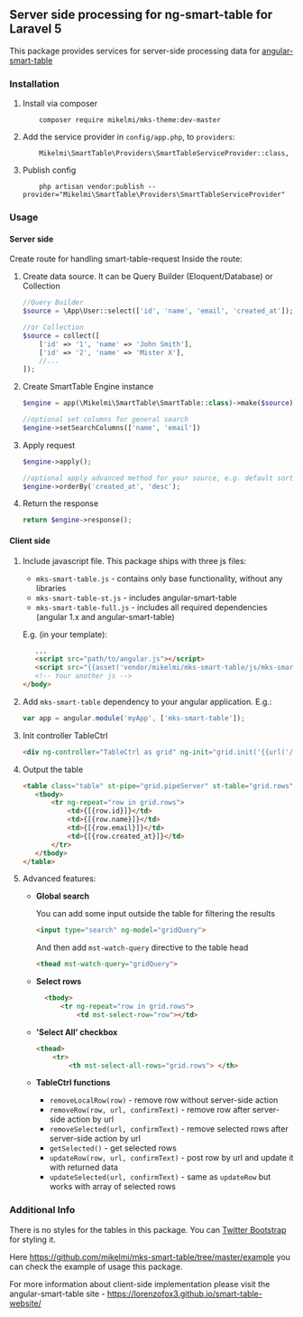 ## Server side processing for ng-smart-table for Laravel 5

This package provides services for server-side processing data for [angular-smart-table](https://lorenzofox3.github.io/smart-table-website/)
### Installation

1. Install via composer
    ```
        composer require mikelmi/mks-theme:dev-master
    ```
2. Add the service provider in `config/app.php`, to `providers`:
    ```
        Mikelmi\SmartTable\Providers\SmartTableServiceProvider::class,
    ```
3. Publish config
    ```    
        php artisan vendor:publish --provider="Mikelmi\SmartTable\Providers\SmartTableServiceProvider"
    ```

### Usage
#### Server side
Create route for handling smart-table-request
Inside the route:
1. Create data source. It can be Query Builder (Eloquent/Database) or Collection

    ```php
    //Query Builder
    $source = \App\User::select(['id', 'name', 'email', 'created_at']);
    
    //or Collection
    $source = collect([
        ['id' => '1', 'name' => 'John Smith'],
        ['id' => '2', 'name' => 'Mister X'],
        //...
    ]);
    ```
2. Create SmartTable Engine instance
    ```php
    $engine = app(\Mikelmi\SmartTable\SmartTable::class)->make($source);
    
    //optional set columns for general search
    $engine->setSearchColumns(['name', 'email'])
    ```

3. Apply request
    ```php
    $engine->apply();
    
    //optional apply advanced method for your source, e.g. default sorting
    $engine->orderBy('created_at', 'desc');
    ```

4. Return the response
    ```php
    return $engine->response();
    ```

#### Client side
1. Include javascript file. This package ships with three js files:
    
    * `mks-smart-table.js` - contains only base functionality, without any libraries
    * `mks-smart-table-st.js` - includes angular-smart-table
    * `mks-smart-table-full.js` - includes all required dependencies (angular 1.x and angular-smart-table)
    
    E.g. (in your template):
    
    ```html
       ...
       <script src="path/to/angular.js"></script>
       <script src="{{asset('vendor/mikelmi/mks-smart-table/js/mks-smart-table-st.js')}}"></script>
       <!-- Your another js -->
    </body>
    ```

2. Add `mks-smart-table` dependency to your angular application. E.g.:
    ```javascript
    var app = angular.module('myApp', ['mks-smart-table']);
    ```

3. Init controller TableCtrl
    ```html
    <div ng-controller="TableCtrl as grid" ng-init="grid.init('{{url('/url/to/handler')}}')">
    ```

4. Output the table
    ```html
    <table class="table" st-pipe="grid.pipeServer" st-table="grid.rows">
       <tbody>
           <tr ng-repeat="row in grid.rows">
               <td>{[{row.id}]}</td>
               <td>{[{row.name}]}</td>
               <td>{[{row.email}]}</td>
               <td>{[{row.created_at}]}</td>
           </tr>
       </tbody>
    </table>
    ```

5. Advanced features:
    * **Global search**
    
        You can add some input outside the table for filtering the results
        ```html
        <input type="search" ng-model="gridQuery">
        ```
        And then add `mst-watch-query` directive to the table head
        ```html
        <thead mst-watch-query="gridQuery">
        ```
    
    * **Select rows**
        
        ```html
          <tbody>
              <tr ng-repeat="row in grid.rows">
                  <td mst-select-row="row"></td>
        ```
        
    * **'Select All' checkbox**
    
        ```html
        <thead>
            <tr>
                <th mst-select-all-rows="grid.rows"> </th>
        ```
        
    * **TableCtrl functions**
        * `removeLocalRow(row)` - remove row without server-side action
        * `removeRow(row, url, confirmText)` - remove row after server-side action by url
        * `removeSelected(url, confirmText)` - remove selected rows after server-side action by url
        * `getSelected()` - get selected rows
        * `updateRow(row, url, confirmText)` - post row by url and update it with returned data
        * `updateSelected(url, confirmText)` - same as `updateRow` but works with array of selected rows

### Additional Info

There is no styles for the tables in this package. You can [Twitter Bootstrap](http://getbootstrap.com/) for styling it.
 
Here https://github.com/mikelmi/mks-smart-table/tree/master/example you can check the example of usage this package.

For more information about client-side implementation please visit the angular-smart-table site - https://lorenzofox3.github.io/smart-table-website/  